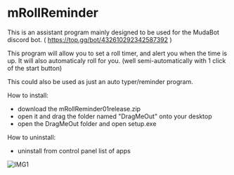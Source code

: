 # mRollReminder
This is an assistant program mainly designed to be used for the MudaBot discord bot. ( https://top.gg/bot/432610292342587392 )

This program will allow you to set a roll timer, and alert you when the time is up.
It will also automaticaly roll for you. (well semi-automatically with 1 click of the start button)

This could also be used as just an auto typer/reminder program.

How to install:
- download the mRollReminder01release.zip
- open it and drag the folder named "DragMeOut" onto your desktop
- open the DragMeOut folder and open setup.exe

How to uninstall:
- uninstall from control panel list of apps

![IMG1](https://i.imgur.com/7fpsnv8.png)
 
